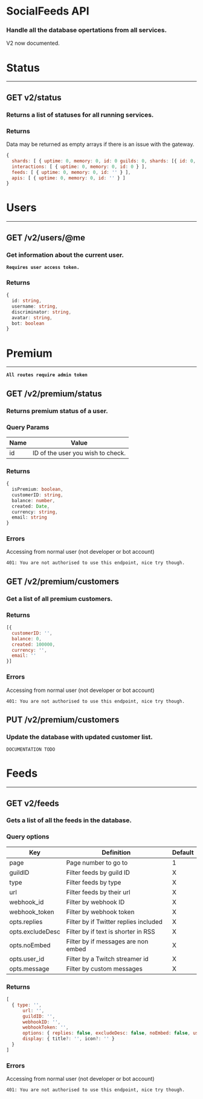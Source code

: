 # SocialFeeds API
### Handle all the database opertations from all services.
V2 now documented.


# Status
----
## GET v2/status
### Returns a list of statuses for all running services.

### Returns
Data may be returned as empty arrays if there is an issue with the gateway.
```js
{
  shards: [ { uptime: 0, memory: 0, id: 0 guilds: 0, shards: [{ id: 0, status: '', guilds: 0 }] } ],
  interactions: [ { uptime: 0, memory: 0, id: 0 } ],
  feeds: [ { uptime: 0, memory: 0, id: '' } ],
  apis: [ { uptime: 0, memory: 0, id: '' } ]
}
```

# Users
----
## GET /v2/users/@me
### Get information about the current user.
**`Requires user access token.`**

### Returns
```ts
{
  id: string,
  username: string,
  discriminator: string,
  avatar: string,
  bot: boolean
}
```

# Premium
---
**`All routes require admin token`**

## GET /v2/premium/status
### Returns premium status of a user.

### Query Params
| Name  | Value  
| ---   | ----
| id    | ID of the user you wish to check.

### Returns
```ts
{
  isPremium: boolean,
  customerID: string,
  balance: number,
  created: Date,
  currency: string,
  email: string
}
```

### Errors
Accessing from normal user (not developer or bot account)
```
401: You are not authorised to use this endpoint, nice try though.
```


## GET /v2/premium/customers
### Get a list of all premium customers.

### Returns
```js
[{
  customerID: '',
  balance: 0,
  created: 100000,
  currency: '',
  email: ''
}]
```

### Errors
Accessing from normal user (not developer or bot account)
```
401: You are not authorised to use this endpoint, nice try though.
```

## PUT /v2/premium/customers
### Update the database with updated customer list.
`DOCUMENTATION TODO`


# Feeds
----
## GET v2/feeds
### Gets a list of all the feeds in the database.

### Query options
| Key              | Definition                            | Default
| ----             |        -----                          | ---- 
| page             | Page number to go to                  | 1
| guildID          | Filter feeds by guild ID              | X    
| type             | Filter feeds by type                  | X
| url              | Filter feeds by their url             | X
| webhook_id       | Filter by webhook ID                  | X
| webhook_token    | Filter by webhook token               | X
| opts.replies     | Filter by if Twitter replies included | X
| opts.excludeDesc | Filter by if text is shorter in RSS   | X
| opts.noEmbed     | Filter by if  messages are non embed  | X
| opts.user_id     | Filter by a Twitch streamer id        | X 
| opts.message     | Filter by custom messages             | X


### Returns
```js
[
  { type: '',
      url: '',
      guildID: '',
      webhookID: '',
      webhookToken: '',
      options: { replies: false, excludeDesc: false, noEmbed: false, user_id: '', message: '' },
      display: { title?: '', icon?: '' }
  }
]
```

### Errors
Accessing from normal user (not developer or bot account)
```
401: You are not authorised to use this endpoint, nice try though.
```

